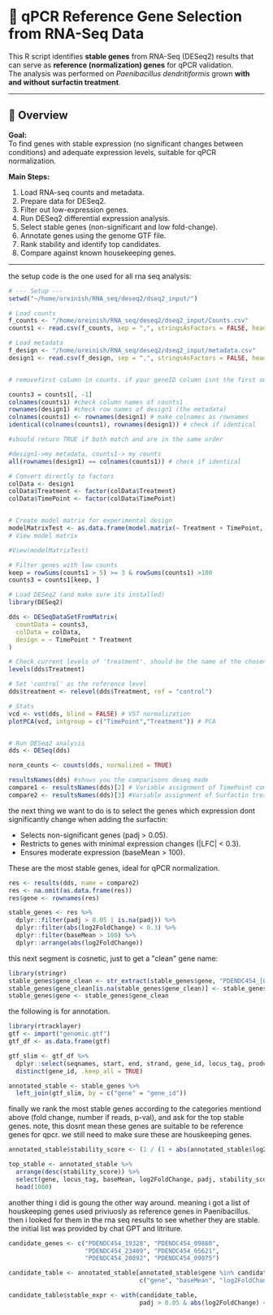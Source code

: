 # 📘 qPCR Reference Gene Selection from RNA-Seq Data

This R script identifies **stable genes** from RNA-Seq (DESeq2) results that can serve as **reference (normalization) genes** for qPCR validation.  
The analysis was performed on *Paenibacillus dendritiformis* grown **with and without surfactin treatment**.

---

## 🧩 Overview

**Goal:**  
To find genes with stable expression (no significant changes between conditions) and adequate expression levels, suitable for qPCR normalization.

**Main Steps:**
1. Load RNA-seq counts and metadata.
2. Prepare data for DESeq2.
3. Filter out low-expression genes.
4. Run DESeq2 differential expression analysis.
5. Select stable genes (non-significant and low fold-change).
6. Annotate genes using the genome GTF file.
7. Rank stability and identify top candidates.
8. Compare against known housekeeping genes.

---
the setup code is the one used for all rna seq analysis:
```r
# --- Setup ---
setwd("~/home/oreinish/RNA_seq/deseq2/dseq2_input/")

# Load counts
f_counts <- "/home/oreinish/RNA_seq/deseq2/dseq2_input/Counts.csv"
counts1 <- read.csv(f_counts, sep = ",", stringsAsFactors = FALSE, header = TRUE, row.names = 1)

# Load metadata
f_design <- "/home/oreinish/RNA_seq/deseq2/dseq2_input/metadata.csv"
design1 <- read.csv(f_design, sep = ",", stringsAsFactors = FALSE, header = TRUE, row.names = 1)


# removefirst column in counts. if your geneID column isnt the first one, adust the code

counts3 = counts1[, -1]
colnames(counts1) #check column names of counts1
rownames(design1) #check row names of design1 (the metadata)
colnames(counts1) <- rownames(design1) # make colnames as rownames
identical(colnames(counts1), rownames(design1)) # check if identical

#should return TRUE if both match and are in the same order

#design1->my metadata, counts1-> my counts
all(rownames(design1) == colnames(counts1)) # check if identical

# Convert directly to factors
colData <- design1
colData$Treatment <- factor(colData$Treatment)
colData$TimePoint <- factor(colData$TimePoint)


# Create model matrix for experimental design
modelMatrixTest <- as.data.frame(model.matrix(~ Treatment + TimePoint, data = colData))
# View model matrix

#View(modelMatrixTest)

# Filter genes with low counts
keep = rowSums(counts1 > 5) >= 3 & rowSums(counts1) >100
counts3 = counts1[keep, ]

# Load DESeq2 (and make sure its installed)
library(DESeq2)

dds <- DESeqDataSetFromMatrix(
  countData = counts3,
  colData = colData,
  design = ~ TimePoint * Treatment
)

# Check current levels of 'treatment'. should be the name of the chosen column in the metadata file (colData).
levels(dds$Treatment)

# Set 'control' as the reference level
dds$treatment <- relevel(dds$Treatment, ref = "control")

# Stats
vcd <- vst(dds, blind = FALSE) # VST normalization
plotPCA(vcd, intgroup = c("TimePoint","Treatment")) # PCA


# Run DESeq2 analysis
dds <- DESeq(dds)

norm_counts <- counts(dds, normalized = TRUE)

resultsNames(dds) #shows you the comparisons deseq made
compare1 <- resultsNames(dds)[2] # Variable assignment of TimePoint comparison
compare2 <- resultsNames(dds)[3] #Variable assignment of Surfactin treatment comparison

```

the next thing we want to do is to select the genes which expression dont significantly change when adding the surfactin:
* Selects non-significant genes (padj > 0.05).
* Restricts to genes with minimal expression changes (|LFC| < 0.3).
* Ensures moderate expression (baseMean > 100).

These are the most stable genes, ideal for qPCR normalization.
```R
res <- results(dds, name = compare2)
res <- na.omit(as.data.frame(res))
res$gene <- rownames(res)

stable_genes <- res %>%
  dplyr::filter(padj > 0.05 | is.na(padj)) %>%
  dplyr::filter(abs(log2FoldChange) < 0.3) %>%
  dplyr::filter(baseMean > 100) %>%
  dplyr::arrange(abs(log2FoldChange))
```

this next segment is cosnetic, just to get a "clean" gene name:
```R
library(stringr)
stable_genes$gene_clean <- str_extract(stable_genes$gene, "PDENDC454_[0-9]+")
stable_genes$gene_clean[is.na(stable_genes$gene_clean)] <- stable_genes$gene[is.na(stable_genes$gene_clean)]
stable_genes$gene <- stable_genes$gene_clean
```
the following is for annotation.
```R
library(rtracklayer)
gtf <- import("genomic.gtf")
gtf_df <- as.data.frame(gtf)

gtf_slim <- gtf_df %>%
  dplyr::select(seqnames, start, end, strand, gene_id, locus_tag, product) %>%
  distinct(gene_id, .keep_all = TRUE)

annotated_stable <- stable_genes %>%
  left_join(gtf_slim, by = c("gene" = "gene_id"))
```
finally we rank the most stable genes according to the categories mentiond above (fold change, number if reads, p-val), and ask for the top stable genes.
note, this dosnt mean these genes are suitable to be reference genes for qpcr. we still need to make sure these are houskeeping genes.
```R
annotated_stable$stability_score <- (1 / (1 + abs(annotated_stable$log2FoldChange))) * log10(annotated_stable$baseMean + 1)

top_stable <- annotated_stable %>%
  arrange(desc(stability_score)) %>%
  select(gene, locus_tag, baseMean, log2FoldChange, padj, stability_score) %>%
  head(1000)
```
another thing i did is goung the other way around. meaning i got a list of houskeeping genes used priviuosly as reference genes in Paenibacillus. then i looked for them in the rna seq results to see whether they are stable.
the initial list was provided by chat GPT and litriture. 
```R
candidate_genes <- c("PDENDC454_19328", "PDENDC454_09860",
                     "PDENDC454_23409", "PDENDC454_05621",
                     "PDENDC454_20892", "PDENDC454_09875")

candidate_table <- annotated_stable[annotated_stable$gene %in% candidate_genes,
                                    c("gene", "baseMean", "log2FoldChange", "padj", "product")]

candidate_table$stable_expr <- with(candidate_table,
                                    padj > 0.05 & abs(log2FoldChange) < 0.3 & baseMean > 100)

```